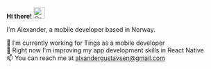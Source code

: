 **Hi there!** <img src="https://github.com/alexandergustavsen/alexandergustavsen/assets/31104941/a5af957d-2bcb-43d3-8122-2ba0d0573050" height="26" style="margin-top: 20px;" alt="Greeting">

I'm Alexander, a mobile developer based in Norway.

👀 I’m currently working for Tings as a mobile developer<br>
🌱 Right now I'm improving my app development skills in React Native<br>
📫 You can reach me at alxandergustavsen@gmail.com<br>
